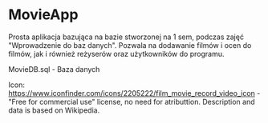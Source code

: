 # MovieApp

Prosta aplikacja bazująca na bazie stworzonej na 1 sem, podczas zajęć "Wprowadzenie do baz danych". Pozwala na dodawanie filmów i ocen do filmów, jak i również reżyserów oraz użytkowników do programu.

MovieDB.sql - Baza danych

Icon: https://www.iconfinder.com/icons/2205222/film_movie_record_video_icon - "Free for commercial use" license, no need for atributtion.
Description and data is based on Wikipedia.
